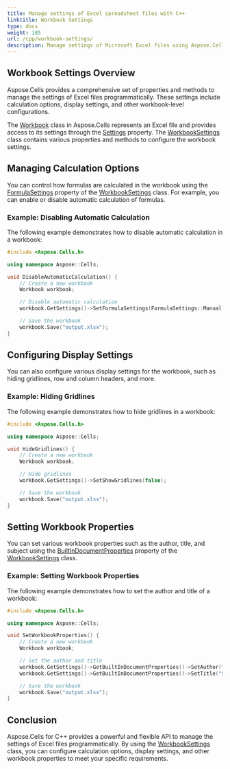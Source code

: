 ```yaml
---
title: Manage settings of Excel spreadsheet files with C++
linktitle: Workbook Settings
type: docs
weight: 185
url: /cpp/workbook-settings/
description: Manage settings of Microsoft Excel files using Aspose.Cells with C++.
---
```


## **Workbook Settings Overview**

Aspose.Cells provides a comprehensive set of properties and methods to manage the settings of Excel files programmatically. These settings include calculation options, display settings, and other workbook-level configurations.

The [Workbook](https://reference.aspose.com/cells/cpp/aspose.cells/workbook/) class in Aspose.Cells represents an Excel file and provides access to its settings through the [Settings](https://reference.aspose.com/cells/cpp/aspose.cells/workbooksettings/) property. The [WorkbookSettings](https://reference.aspose.com/cells/cpp/aspose.cells/workbooksettings/) class contains various properties and methods to configure the workbook settings.

## **Managing Calculation Options**

You can control how formulas are calculated in the workbook using the [FormulaSettings](https://reference.aspose.com/cells/cpp/aspose.cells/formulasettings/) property of the [WorkbookSettings](https://reference.aspose.com/cells/cpp/aspose.cells/workbooksettings/) class. For example, you can enable or disable automatic calculation of formulas.

### **Example: Disabling Automatic Calculation**

The following example demonstrates how to disable automatic calculation in a workbook:

```cpp
#include <Aspose.Cells.h>

using namespace Aspose::Cells;

void DisableAutomaticCalculation() {
    // Create a new workbook
    Workbook workbook;

    // Disable automatic calculation
    workbook.GetSettings()->SetFormulaSettings(FormulaSettings::Manual);

    // Save the workbook
    workbook.Save("output.xlsx");
}
```

## **Configuring Display Settings**

You can also configure various display settings for the workbook, such as hiding gridlines, row and column headers, and more.

### **Example: Hiding Gridlines**

The following example demonstrates how to hide gridlines in a workbook:

```cpp
#include <Aspose.Cells.h>

using namespace Aspose::Cells;

void HideGridlines() {
    // Create a new workbook
    Workbook workbook;

    // Hide gridlines
    workbook.GetSettings()->SetShowGridlines(false);

    // Save the workbook
    workbook.Save("output.xlsx");
}
```

## **Setting Workbook Properties**

You can set various workbook properties such as the author, title, and subject using the [BuiltInDocumentProperties](https://reference.aspose.com/cells/cpp/aspose.cells/workbooksettings/builtindocumentproperties/) property of the [WorkbookSettings](https://reference.aspose.com/cells/cpp/aspose.cells/workbooksettings/) class.

### **Example: Setting Workbook Properties**

The following example demonstrates how to set the author and title of a workbook:

```cpp
#include <Aspose.Cells.h>

using namespace Aspose::Cells;

void SetWorkbookProperties() {
    // Create a new workbook
    Workbook workbook;

    // Set the author and title
    workbook.GetSettings()->GetBuiltInDocumentProperties()->SetAuthor("John Doe");
    workbook.GetSettings()->GetBuiltInDocumentProperties()->SetTitle("Sample Workbook");

    // Save the workbook
    workbook.Save("output.xlsx");
}
```

## **Conclusion**

Aspose.Cells for C++ provides a powerful and flexible API to manage the settings of Excel files programmatically. By using the [WorkbookSettings](https://reference.aspose.com/cells/cpp/aspose.cells/workbooksettings/) class, you can configure calculation options, display settings, and other workbook properties to meet your specific requirements.